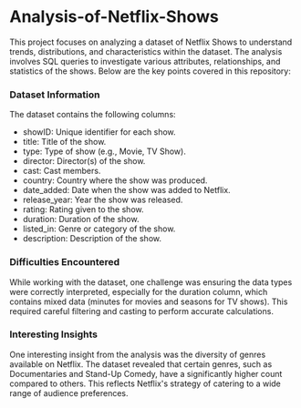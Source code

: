 # Analysis-of-Netflix-Shows
This project focuses on analyzing a dataset of Netflix Shows to understand trends, distributions, and characteristics within the dataset. The analysis involves SQL queries to investigate various attributes, relationships, and statistics of the shows. Below are the key points covered in this repository:
### Dataset Information
The dataset contains the following columns:

- showID: Unique identifier for each show.
- title: Title of the show.
- type: Type of show (e.g., Movie, TV Show).
- director: Director(s) of the show.
- cast: Cast members.
- country: Country where the show was produced.
- date_added: Date when the show was added to Netflix.
- release_year: Year the show was released.
- rating: Rating given to the show.
- duration: Duration of the show.
- listed_in: Genre or category of the show.
- description: Description of the show.
### Difficulties Encountered
While working with the dataset, one challenge was ensuring the data types were correctly interpreted, especially for the duration column, which contains mixed data (minutes for movies and seasons for TV shows). This required careful filtering and casting to perform accurate calculations.
### Interesting Insights
One interesting insight from the analysis was the diversity of genres available on Netflix. The dataset revealed that certain genres, such as Documentaries and Stand-Up Comedy, have a significantly higher count compared to others. This reflects Netflix's strategy of catering to a wide range of audience preferences.
